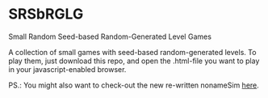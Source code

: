 # SRSbRGLG
Small Random Seed-based Random-Generated Level Games

A collection of small games with seed-based random-generated levels.
To play them, just download this repo, and open the .html-file you want to play in your javascript-enabled browser.

PS.: You might also want to check-out the new re-written nonameSim [here](https://github.com/AnthyG/nonameSim).

